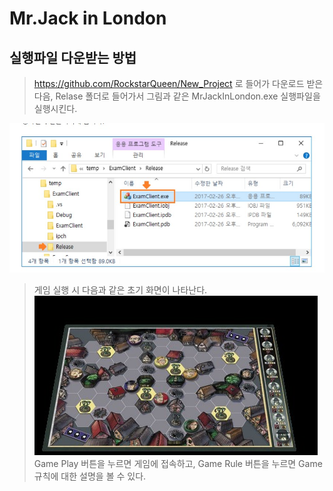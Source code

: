# Mr.Jack in London

## 실행파일 다운받는 방법
> <https://github.com/RockstarQueen/New_Project> 로 들어가 다운로드 받은 다음,
> Relase 폴더로 들어가서 그림과 같은 MrJackInLondon.exe 실행파일을 실행시킨다.<br>

<img src = "/Mr.JackImage/exe.jpg" alt = "exefile"></img><br>
> 게임 실행 시 다음과 같은 초기 화면이 나타난다.<br>
<img src = "/Mr.JackImage/게임초기판.jpg" alt = "gameinit"></img><br>
> Game Play 버튼을 누르면 게임에 접속하고, Game Rule 버튼을 누르면 Game 규칙에 대한 설명을 볼 수 있다.<br>
